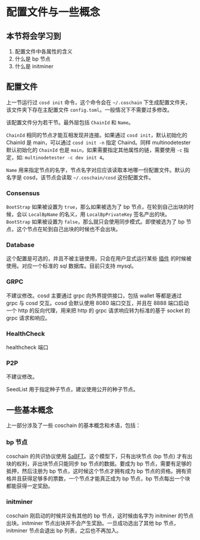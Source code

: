 # 配置文件与一些概念

## 本节将会学习到

1. 配置文件中各属性的含义
2. 什么是 bp 节点
3. 什么是 initminer

## 配置文件

上一节运行过 `cosd init` 命令，这个命令会在 `~/.coschain` 下生成配置文件夹，该文件夹下存在主配置文件 `config.toml`。一般情况下不需要过多修改。

该配置文件分为若干节。最外层包括 `ChainId` 和 `Name`。

`ChainId` 相同的节点才能互相发现并连接。如果通过 `cosd init`，默认初始化的 ChainId 是 main，可以通过 `cosd init -n` 指定 Chaind。同样 multinodetester 默认初始化的 `ChainId` 也是 `main`，如果需要指定其他属性的链，需要使用 `-c` 指定，如: `multinodetester -c dev init 4`。

`Name` 用来指定节点的名字，节点名字对应应该读取本地哪一份配置文件。默认的名字是 cosd，该节点会读取 `~/.coschain/cosd` 这份配置文件。

### Consensus

`BootStrap` 如果被设置为 `true`，那么如果被选为了 bp 节点，在轮到自己出块的时候，会以 `LocalBpName` 的名义，用 `LocalBpPrivateKey` 签名产出的块。
`BootStrap` 如果被设置为 `false`，那么就只会使用同步模式。即使被选为了 bp 节点，这个节点在轮到自己出块的时候也不会出块。

### Database

这个配置是可选的，并且不被主链使用，只会在用户显式运行某些 [插件]() 的时候被使用。对应一个标准的 sql 数据库。目前只支持 mysql。

### GRPC

不建议修改。cosd 主要通过 grpc 向外界提供接口，包括 wallet 等都是通过 grpc 与 cosd 交互。cosd 会默认使用 8080 端口交互，并且在 8888 端口启动一个 http 的反向代理，用来把 http 的 grpc 请求响应转为标准的基于 socket 的 grpc 请求和响应。

### HealthCheck

healthcheck 端口

### P2P

不建议修改。

SeedList 用于指定种子节点，建议使用公开的种子节点。

## 一些基本概念

上一部分涉及了一些 coschain 的基本概念和术语，包括：

### bp 节点

coschain 的共识协议使用 [SaBFT]()。这个模型下，只有出块节点 (bp 节点) 才有出块的权利，非出块节点只能同步 bp 节点的数据。要成为 bp 节点，需要有足够的抵押，然后注册为 bp 节点，这时候这个节点才拥有成为 bp 节点的资格。拥有资格并且获得足够多的票数，一个节点才能真正成为 bp 节点，bp 节点每出一个块都能获得一定奖励。

### initminer

coschain 刚启动的时候并没有其他的 bp 节点，这时候由名字为 initminer 的节点出块。initminer 节点出块并不会产生奖励。一旦成功选出了其他 bp 节点，initminer 节点会退出 bp 列表，之后也不再加入。